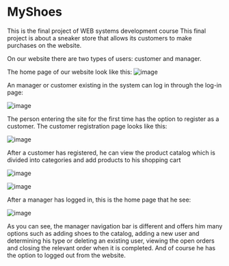 # MyShoes
This is the final project of WEB systems development course
This final project is about a sneaker store that allows its customers to make purchases on the website.

On our website there are two types of users: customer and manager.


The home page of our website look like this:
![image](https://user-images.githubusercontent.com/105975554/182887780-af5bcef6-c345-4ff7-888e-eeaced7b94ca.png)

An manager or customer existing in the system can log in through the log-in page:

![image](https://user-images.githubusercontent.com/105975554/182890417-f35819db-b2d2-4d01-a600-7e0e01edbc9e.png)

The person entering the site for the first time has the option to register as a customer.
The customer registration page looks like this:

![image](https://user-images.githubusercontent.com/105975554/182888592-3e09adbf-6484-49f0-9768-9b5e52855f97.png)

After a customer has registered, he can view the product catalog which is divided into categories and add products to his shopping cart

![image](https://user-images.githubusercontent.com/105975554/182889293-e4cf6966-32fa-4aa2-829d-efb88889d027.png)


![image](https://user-images.githubusercontent.com/105975554/182889789-2d97c391-f409-4ea1-a3b5-0f2016cb5ac7.png)


After a manager has logged in, this is the home page that he see:

![image](https://user-images.githubusercontent.com/105975554/182891221-c1108972-4f49-4c4b-b39e-66c3d9bc0a9b.png)


As you can see, the manager navigation bar is different and offers him many options such as adding shoes to the catalog, adding a new user and determining his type or deleting an existing user, viewing the open orders and closing the relevant order when it is completed.
And of course he has the option to logged out from the website.


